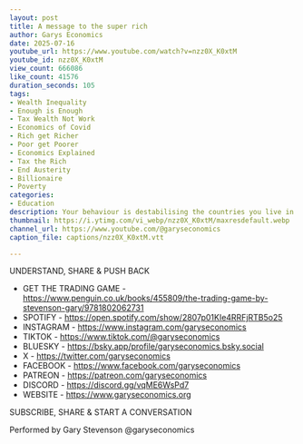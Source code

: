 ```yaml
---
layout: post
title: A message to the super rich
author: Garys Economics
date: 2025-07-16
youtube_url: https://www.youtube.com/watch?v=nzz0X_K0xtM
youtube_id: nzz0X_K0xtM
view_count: 666086
like_count: 41576
duration_seconds: 105
tags:
- Wealth Inequality
- Enough is Enough
- Tax Wealth Not Work
- Economics of Covid
- Rich get Richer
- Poor get Poorer
- Economics Explained
- Tax the Rich
- End Austerity
- Billionaire
- Poverty
categories:
- Education
description: Your behaviour is destabilising the countries you live in.
thumbnail: https://i.ytimg.com/vi_webp/nzz0X_K0xtM/maxresdefault.webp
channel_url: https://www.youtube.com/@garyseconomics
caption_file: captions/nzz0X_K0xtM.vtt

---
```


UNDERSTAND, SHARE & PUSH BACK

- GET THE TRADING GAME - https://www.penguin.co.uk/books/455809/the-trading-game-by-stevenson-gary/9781802062731
- SPOTIFY - https://open.spotify.com/show/2807p01KIe4RRFjRTB5o25
- INSTAGRAM  - https://www.instagram.com/garyseconomics
- TIKTOK - https://www.tiktok.com/@garyseconomics
- BLUESKY - https://bsky.app/profile/garyseconomics.bsky.social
- X - https://twitter.com/garyseconomics
- FACEBOOK - https://www.facebook.com/garyseconomics
- PATREON - https://patreon.com/garyseconomics
- DISCORD - https://discord.gg/vqME6WsPd7
- WEBSITE - https://www.garyseconomics.org

SUBSCRIBE, SHARE & START A CONVERSATION

Performed by Gary Stevenson
@garyseconomics
